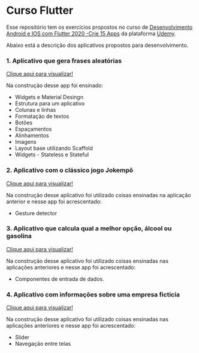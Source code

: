 # Curso Flutter
Esse repositório tem os exercícios propostos no curso de [Desenvolvimento Android e IOS com Flutter 2020 -Crie 15 Apps](https://www.udemy.com/course/desenvolvimento-android-e-ios-com-flutter/) da plataforma [Udemy](https://www.udemy.com/).

Abaixo está a descrição dos aplicativos propostos para desenvolvimento.

### 1. Aplicativo que gera frases aleatórias 

[Clique aqui para visualizar!](https://github.com/Kaleo-Stark/curso_desenvolvimento_Android_e_IOS_com_flutter/tree/main/frases_do_dia)

Na construção desse app foi ensinado:

* Widgets e Material Desingn
* Estrutura para um aplicativo
* Colunas e linhas
* Formatação de textos
* Botões
* Espaçamentos
* Alinhamentos
* Imagens
* Layout base utilizando Scaffold
* Widgets - Stateless e Stateful

### 2. Aplicativo com o clássico jogo Jokempô

[Clique aqui para visualizar!](https://github.com/Kaleo-Stark/curso_desenvolvimento_Android_e_IOS_com_flutter/tree/main/jokenpo)

Na construção desse aplicativo foi utilizado coisas ensinadas na aplicação anterior e nesse app foi acrescentado:

* Gesture detector

### 3. Aplicativo que calcula qual a melhor opção, álcool ou gasolina

[Clique aqui para visualizar!](https://github.com/Kaleo-Stark/curso_desenvolvimento_Android_e_IOS_com_flutter/tree/main/alcool_ou_gasolina)

Na construção desse aplicativo foi utilizado coisas ensinadas nas aplicações anteriores e nesse app foi acrescentado:

* Componentes de entrada de dados.

### 4. Aplicativo com informações sobre uma empresa ficticia

[Clique aqui para visualizar!](https://github.com/Kaleo-Stark/curso_desenvolvimento_Android_e_IOS_com_flutter/tree/main/atm_consultoria)

Na construção desse aplicativo foi utilizado coisas ensinadas nas aplicações anteriores e nesse app foi acrescentado:

* Slider
* Navegação entre telas
